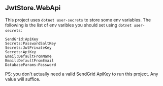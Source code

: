 ## JwtStore.WebApi

This project uses `dotnet user-secrets` to store some env variables. The following is the list of env varibles you should set using `dotnet user-secrets`:

```
SendGrid:ApiKey
Secrets:PasswordSaltKey
Secrets:JwtPrivateKey
Secrets:ApiKey
Email:DefaultFromName
Email:DefaultFromEmail
DatabaseParams:Password
```

PS: you don't actually need a valid SendGrid ApiKey to run this project. Any value will suffice.